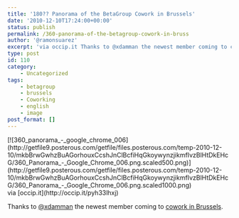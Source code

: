 ```yaml
---
title: '180?? Panorama of the BetaGroup Cowork in Brussels'
date: '2010-12-10T17:24:00+00:00'
status: publish
permalink: /360-panorama-of-the-betagroup-cowork-in-bruss
author: '@ramonsuarez'
excerpt: 'via occip.it Thanks to @xdamman the newest member coming to cowork in Brussels.'
type: post
id: 110
category:
    - Uncategorized
tags:
    - betagroup
    - brussels
    - Coworking
    - english
    - image
post_format: []
---
```

[](http://occip.it/pyh33lhxj)

[](http://occip.it/pyh33lhxj)

<div class="p_embed p_image_embed">[![360_panorama_-_google_chrome_006](http://getfile9.posterous.com/getfile/files.posterous.com/temp-2010-12-10/mkbBrwGwhzBuAGorhouxCcshJnClBcfiHqGkoywynzjikmfIvzBlHtDkEHcG/360_Panorama_-_Google_Chrome_006.png.scaled500.png)](http://getfile9.posterous.com/getfile/files.posterous.com/temp-2010-12-10/mkbBrwGwhzBuAGorhouxCcshJnClBcfiHqGkoywynzjikmfIvzBlHtDkEHcG/360_Panorama_-_Google_Chrome_006.png.scaled1000.png)</div>via [occip.it](http://occip.it/pyh33lhxj)

Thanks to [@xdamman](http://twitter.com/xdamman) the newest member coming to [cowork in Brussels](http://coworking.betagroup.be).